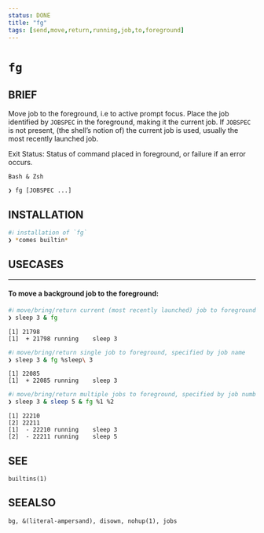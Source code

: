 ```yaml
---
status: DONE
title: "fg"
tags: [send,move,return,running,job,to,foreground]
---
```


# `fg`

## BRIEF

Move job to the foreground, i.e to active prompt focus. Place the job identified by `JOBSPEC` in the foreground, making it the current job.  If `JOBSPEC` is not present, (the shell’s notion of) the current job is used, usually the most recently launched job.

Exit Status: Status of command placed in foreground, or failure if an error occurs.

    Bash & Zsh

    ❯ fg [JOBSPEC ...]

## INSTALLATION


```bash
#ℹ︎ installation of `fg`
❯ *comes builtin*
```


## USECASES

----
#### To move a background job to the foreground:


```bash
#ℹ︎ move/bring/return current (most recently launched) job to foreground
❯ sleep 3 & fg
```

    [1] 21798
    [1]  + 21798 running    sleep 3


```bash
#ℹ︎ move/bring/return single job to foreground, specified by job name
❯ sleep 3 & fg %sleep\ 3
```

    [1] 22085
    [1]  + 22085 running    sleep 3


```bash
#ℹ︎ move/bring/return multiple jobs to foreground, specified by job number
❯ sleep 3 & sleep 5 & fg %1 %2
```

    [1] 22210
    [2] 22211
    [1]  - 22210 running    sleep 3
    [2]  - 22211 running    sleep 5


## SEE

    builtins(1)

## SEEALSO

    bg, &(literal-ampersand), disown, nohup(1), jobs

